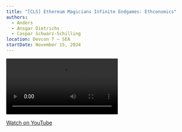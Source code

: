 ```yaml
---
title: "[CLS] Ethereum Magicians Infinite Endgames: Ethconomics"
authors:
  - Anders
  - Ansgar Dietrichs
  - Caspar Schwarz-Schilling
location: Devcon 7 — SEA
startDate: November 15, 2024
---
```


<video src="https://www.youtube.com/watch?v=bOTdFBjo0OE"></video>

[Watch on YouTube](https://www.youtube.com/watch?v=bOTdFBjo0OE)
